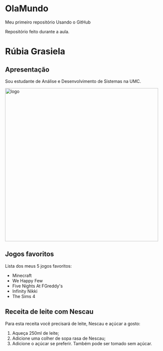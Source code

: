 # OlaMundo

Meu primeiro repositório Usando o GitHub

Repositório feito durante a aula.

<!DOCTYPE html>
<html lang="pt-br">
<head>
    <meta charset="UTF-8">
    <meta name="viewport" content="width=device-width, initial-scale=1.0">
    <title>Document</title>
</head>
<body>
    <h1>Rúbia Grasiela</h1>
    <h2>Apresentação</h2>
    <p>Sou estudante de Análise e Desenvolvimento de Sistemas na UMC.</p>
    <img src="umaruchann.jpg" alt="logo" width="500" heigth="500">
    <h2>Jogos favoritos</h2>
    <p>Lista dos meus 5 jogos favoritos:</p>
        <ul>
            <li>Minecraft</li>
            <li>We Happy Few</li>
            <li>Five Nights At FGreddy's</li>
            <li>Infinity Nikki</li>
            <li>The Sims 4</li>
        </ul>
    <h2>Receita de leite com Nescau</h2>
    <p>Para esta receita você precisará de leite, Nescau e açúcar a gosto:</p>
        <ol>
            <li>Aqueça 250ml de leite;</li>
            <li>Adicione uma colher de sopa rasa de Nescau;</li>
            <li>Adicione o açúcar se preferir. Também pode ser tomado sem açúcar.</li>
        </ol>
</body>
</html>